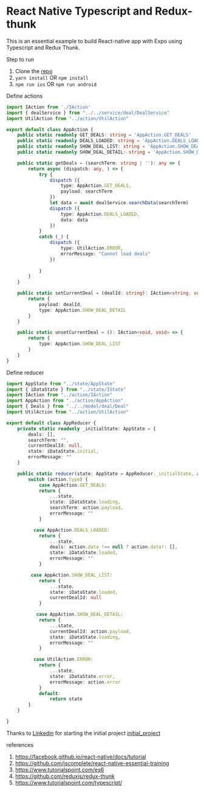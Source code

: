 # React Native Typescript and Redux-thunk
This is an essential example to build React-native app with Expo using Typescript and Redux Thunk.

Step to run
1. Clone the [repo](https://github.com/diegothucao/react-native-typescript-redux-thunk-template)
2. `yarn install` OR `npm install`
4. `npm run ios` OR `npm run android`


Define actions 

```typescript
import IAction from './IAction'
import { dealService } from "../../service/deal/DealService"
import UtilAction from "../action/UtilAction"

export default class AppAction {
    public static readonly GET_DEALS: string = 'AppAction.GET_DEALS'
    public static readonly DEALS_LOADED: string = 'AppAction.DEALS_LOADED'
    public static readonly SHOW_DEAL_LIST: string = 'AppAction.SHOW_DEAL_LIST'
    public static readonly SHOW_DEAL_DETAIL: string = 'AppAction.SHOW_DEAL_DETAIL'

    public static getDeals = (searchTerm: string | ''): any => {
        return async (dispatch: any, ) => {
            try {
                dispatch ({
                    type: AppAction.GET_DEALS,
                    payload: searchTerm
                })
                let data = await dealService.searchData(searchTerm)
                dispatch ({
                    type: AppAction.DEALS_LOADED,
                    data: data
                })
            }
            catch (_) {
                dispatch ({
                    type: UtilAction.ERROR,
                    errorMessage: "Cannot load deals"
                })
    
            }
        }
    }

    public static setCurrentDeal = (dealId: string): IAction<string, void> => {
        return {
            payload: dealId,
            type: AppAction.SHOW_DEAL_DETAIL
        }
    }

    public static unsetCurrentDeal = (): IAction<void, void> => {
        return {
            type: AppAction.SHOW_DEAL_LIST
        }
    }
}
```

Define reducer 

```typescript
import AppState from "../state/AppState"
import { iDataState } from "../state/IState"
import IAction from "../action/IAction"
import AppAction from "../action/AppAction"
import { Deals } from "../../model/deal/Deal"
import UtilAction from "../action/UtilAction"

export default class AppReducer {
    private static readonly _initialState: AppState = {
        deals: [],
        searchTerm: "",
        currentDealId: null,
        state: iDataState.initial,
        errorMessage: ""
    }

    public static reducer(state: AppState = AppReducer._initialState, action: IAction<any, Deals>): AppState {
        switch (action.type) {
            case AppAction.GET_DEALS:
            return {
                ...state,
                state: iDataState.loading,
                searchTerm: action.payload,
                errorMessage: ""
            }

          case AppAction.DEALS_LOADED:
            return {
                ...state,
                deals: action.data !== null ? action.data!: [],
                state: iDataState.loaded,
                errorMessage: ""
            }

         case AppAction.SHOW_DEAL_LIST:
            return {
                ...state,
                state: iDataState.loaded,
                currentDealId: null
            }

           case AppAction.SHOW_DEAL_DETAIL:
            return {
                ...state,
                currentDealId: action.payload,
                state: iDataState.loading,
                errorMessage: ""
            }

          case UtilAction.ERROR:
            return {
                ...state,
                state: iDataState.error,
                errorMessage: action.error
            }
            default:
                return state
        }
    }

}
```
Thanks to [Linkedin](https://www.linkedin.com/in/diegothucao/) for starting the initial project [initial_project](https://github.com/diegothucao/react-native-typescript-redux-thunk-template)


references
1. https://facebook.github.io/react-native/docs/tutorial
2. https://github.com/jscomplete/react-native-essential-training
3. https://www.tutorialspoint.com/es6
4. https://github.com/reduxjs/redux-thunk
5. https://www.tutorialspoint.com/typescript/
